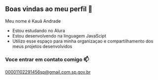 ## Boas vindas ao meu perfil 💙

Meu nome é Kauã Andrade

- Estou estudando no Alura
- Estou desenvolvendo na linguagem JavaScipt
- Utilizo esse espaço para minha organizaçao e compartilhamento dos meus projetos desenvolvidos

### Voce entrar em contato comigo 📫

00001102291456sp@gmail.com.sp.gov.br

